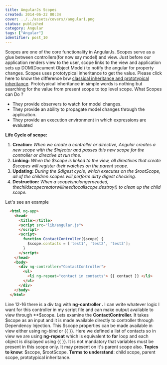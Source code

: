 ```yaml
---
title: AngularJs Scopes
created: 2014-06-22 00:34
cover: ../../assets/covers//angular1.png
status: published
category: Angular
tags: ["Angular"]
identifier: post_10
---
```

Scopes are one of the core functionality in AngularJs. Scopes serve as a glue between controllers(for now say model) and view. Just before our application renders view to the user, scope links to the view and application sets up DOM(Document Object Model) to notify the angular for property changes. Scopes uses prototypical inheritance to get the value. Please click here to know the difference b/w [classical inheritance and prototypical inheritance](http://aaditmshah.github.io/why-prototypal-inheritance-matters/#constructors_vs_prototypes). Prototypical inheritance in simple words is nothing but searching for the value from present scope to top level scope. What Scopes can Do ?

  * They provide observers to watch for model changes.
  * They provide an ability to propagate model changes through the application.
  * They provide an execution environment in which expressions are evaluated

**Life Cycle of scope:**

  1. **Creation:** _When we create a controller or directive, Angular creates a new scope with the $injector and passes this new scope for the controller or directive at run time_.
  2. **Linking:** _When the $scope is linked to the view, all directives that create $scopes will register their watches on the parent scope._
  3. **Updating:** _During the $digest cycle, which executes on the $rootScope, all of the children scopes will perform dirty digest checking._
  4. **Destruction:** _When a $scope is no longer needed, the child scope creator will need to call scope.$destroy() to clean up the child scope._

Let's see an example
```html
  <html ng-app>
    <head>
      <title></title>
      <script src="lib/angular.js">
      </script>
      <script>
        function ContactController($scope) {
          $scope.contacts = ['test1', 'test2', 'test3'];
        }
      </script>
    </head>
    <body>
      <div ng-controller="ContactController">
        <ul>
          <li ng-repeat="contact in contacts"> {{ contact }} </li>
        </ul>
      </div>
    </body>
  </html>
```

Line 12-16 there is a div tag with **ng-controller .** I can write whatever logic I want for this controller in my script file and can make output available to view through **$scope. Lets examine the **ContactController.** It takes $scope as an input and it is made available directly to controller through Dependency Injection. This $scope properties can be made available in view either using ng-bind or {{ }}. Here we defined a list of contacts so in view we are using **ng-repeat** which is equivalent to **for** loop and each object is displayed using {{ }}. It is not mandatory that variables must be present in this scope only. It may present on it's parent scope also. **Topics to know**: $scope, $rootScope. **Terms to understand**: child scope, parent scope, prototypical inheritance.